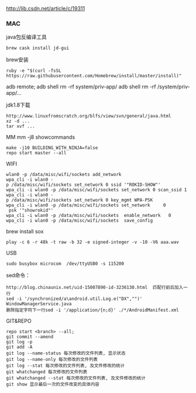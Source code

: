 http://lib.csdn.net/article/c/19311
### MAC

java包反编译工具

    brew cask install jd-gui

brew安装

    ruby -e "$(curl -fsSL https://raw.githubusercontent.com/Homebrew/install/master/install)"

adb remote; adb shell rm -rf system/priv-app/
adb shell rm -rf /system/priv-app/...

jdk1.8下载
    
    http://www.linuxfromscratch.org/blfs/view/svn/general/java.html
    xz -d ...
    tar xvf ...

MM
    mm -j8 showcommands

    make -j10 BUILDING_WITH_NINJA=false
    repo start master --all

WIFI

    wlan0 -p /data/misc/wifi/sockets add_network
    wpa_cli -i wlan0 -p /data/misc/wifi/sockets set_network 0 ssid '"ROKID-SHOW"'
    wpa_cli -i wlan0 -p /data/misc/wifi/sockets set_network 0 scan_ssid 1
    wpa_cli -i wlan0 -p /data/misc/wifi/sockets set_network 0 key_mgmt WPA-PSK
    wpa_cli -i wlan0 -p /data/misc/wifi/sockets set_network     0   psk '"showrokid"' 
    wpa_cli -i wlan0 -p /data/misc/wifi/sockets  enable_network   0
    wpa_cli -i wlan0 -p /data/misc/wifi/sockets  save_config 

brew install sox

    play -c 6 -r 48k -t raw -b 32 -e signed-integer -v -10 -V6 aaa.wav

USB

    sudo busybox microcom  /dev/ttyUSB0 -s 115200

sed命令：

    http://blog.chinaunix.net/uid-15007890-id-3236130.html  匹配行前后加入一行 
    sed -i '/synchronized/a\android.util.Log.e("DX","")' WindowManagerService.java
    删除指定字符下一行sed -i '/application/{n;d}' ./*/AndroidManifest.xml

GIT&REPO

    repo start <branch> --all;
    git commit --amend
    git log -p
    git add -A
    git log --name-status 每次修改的文件列表, 显示状态
    git log --name-only 每次修改的文件列表
    git log --stat 每次修改的文件列表, 及文件修改的统计
    git whatchanged 每次修改的文件列表
    git whatchanged --stat 每次修改的文件列表, 及文件修改的统计
    git show 显示最后一次的文件改变的具体内容
